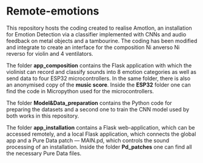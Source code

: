 # Remote-emotions
This repository hosts the coding created to realise AmotIon, an installation for Emotion Detection via a classifier implemented with CNNs and audio feedback on metal objects and a tambourine. The coding has been modified and integrate to create an interface for the composition Ni anverso Ni reverso for violin and 4 ventilators.

The folder **app_composition** contains the Flask application with which the violinist can record and classify sounds into 8 emotion categories as well as send data to four ESP32 microcontrollers. In the same folder, there is also an anonymised copy of the **music score**. Inside the **ESP32** folder one can find the code in Micropython used for the microcontrollers.

The folder **Model&Data_preparation** contains the Python code for preparing the datasets and a second one to train the CNN model used by both works in this repository.

The folder **app_installation** contains a Flask web-application, which can be accessed remotely, and a local Flask application, which connects the global app and a Pure Data patch — MAIN.pd, which controls the sound processing of an installation. Inside the folder **Pd_patches** one can find all the necessary Pure Data files.
